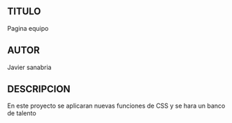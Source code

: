 ## TITULO

Pagina equipo

## AUTOR

Javier sanabria

## DESCRIPCION

En este proyecto se aplicaran nuevas funciones de CSS y se hara un banco de talento
